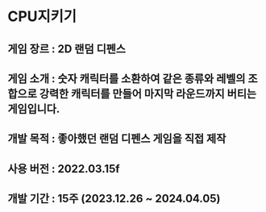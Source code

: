 # CPU지키기
## 게임 장르 : 2D 랜덤 디펜스
## 게임 소개 : 숫자 캐릭터를 소환하여 같은 종류와 레벨의 조합으로 강력한 캐릭터를 만들어 마지막 라운드까지 버티는 게임입니다.
## 개발 목적 : 좋아했던 랜덤 디펜스 게임을 직접 제작
## 사용 버전 : 2022.03.15f
## 개발 기간 : 15주 (2023.12.26 ~ 2024.04.05)
